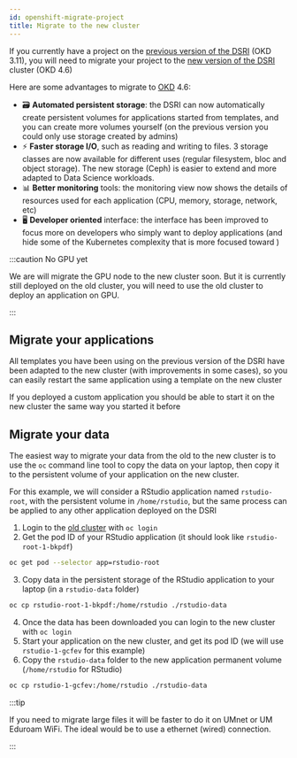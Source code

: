 ```yaml
---
id: openshift-migrate-project
title: Migrate to the new cluster
---
```


If you currently have a project on the [previous version of the DSRI](https://app.dsri.unimaas.nl:8443/console/catalog) (OKD 3.11), you will need to migrate your project to the [new version of the DSRI](https://console-openshift-console.apps.dsri2.unimaas.nl/) cluster (OKD 4.6)

Here are some advantages to migrate to [OKD](https://www.okd.io/) 4.6:

* 🗃️ **Automated persistent storage**: the DSRI can now automatically create persistent volumes for applications started from templates, and you can create more volumes yourself (on the previous version you could only use storage created by admins)
* ⚡ **Faster storage I/O**, such as reading and writing to files. 3 storage classes are now available for different uses (regular filesystem, bloc and object storage). The new storage (Ceph) is easier to extend and more adapted to Data Science workloads.
* 📊 **Better monitoring** tools: the monitoring view now shows the details of resources used for each application (CPU, memory, storage, network, etc)
* 🖥️ **Developer oriented** interface: the interface has been improved to focus more on developers who simply want to deploy applications (and hide some of the Kubernetes complexity that is more focused toward )

:::caution No GPU yet

We are will migrate the GPU node to the new cluster soon. But it is currently still deployed on the old cluster, you will need to use the old cluster to deploy an application on GPU.

:::

## Migrate your applications

All templates you have been using on the previous version of the DSRI have been adapted to the new cluster (with improvements in some cases), so you can easily restart the same application using a template on the new cluster

If you deployed a custom application you should be able to start it on the new cluster the same way you started it before

## Migrate your data

The easiest way to migrate your data from the old to the new cluster is to use the `oc` command line tool to copy the data on your laptop, then copy it to the persistent volume of your application on the new cluster.

For this example, we will consider a RStudio application named `rstudio-root`, with the persistent volume in `/home/rstudio`, but the same process can be applied to any other application deployed on the DSRI

1. Login to the [old cluster](https://app.dsri.unimaas.nl:8443/console/catalog) with `oc login`
2. Get the pod ID of your RStudio application (it should look like `rstudio-root-1-bkpdf`)

```bash
oc get pod --selector app=rstudio-root
```

3. Copy data in the persistent storage of the RStudio application to your laptop (in a `rstudio-data` folder)

```bash
oc cp rstudio-root-1-bkpdf:/home/rstudio ./rstudio-data
```

4. Once the data has been downloaded you can login to the new cluster with `oc login`
5. Start your application on the new cluster, and get its pod ID (we will use `rstudio-1-gcfev` for this example)
6. Copy the `rstudio-data` folder to the new application permanent volume (`/home/rstudio` for RStudio)

```bash
oc cp rstudio-1-gcfev:/home/rstudio ./rstudio-data
```

:::tip 

If you need to migrate large files it will be faster to do it on UMnet or UM Eduroam WiFi. The ideal would be to use a ethernet (wired) connection. 

:::


